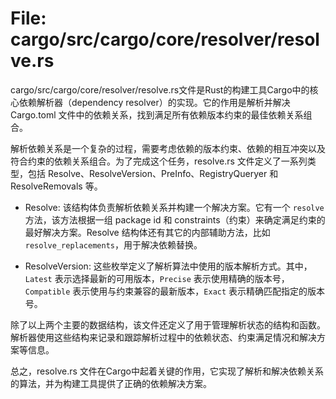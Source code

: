 # File: cargo/src/cargo/core/resolver/resolve.rs

cargo/src/cargo/core/resolver/resolve.rs文件是Rust的构建工具Cargo中的核心依赖解析器（dependency resolver）的实现。它的作用是解析并解决 Cargo.toml 文件中的依赖关系，找到满足所有依赖版本约束的最佳依赖关系组合。

解析依赖关系是一个复杂的过程，需要考虑依赖的版本约束、依赖的相互冲突以及符合约束的依赖关系组合。为了完成这个任务，resolve.rs 文件定义了一系列类型，包括 Resolve、ResolveVersion、PreInfo、RegistryQueryer 和 ResolveRemovals 等。

- Resolve: 该结构体负责解析依赖关系并构建一个解决方案。它有一个 `resolve` 方法，该方法根据一组 package id 和 constraints（约束）来确定满足约束的最好解决方案。Resolve 结构体还有其它的内部辅助方法，比如 `resolve_replacements`，用于解决依赖替换。

- ResolveVersion: 这些枚举定义了解析算法中使用的版本解析方式。其中，`Latest` 表示选择最新的可用版本，`Precise` 表示使用精确的版本号，`Compatible` 表示使用与约束兼容的最新版本，`Exact` 表示精确匹配指定的版本号。

除了以上两个主要的数据结构，该文件还定义了用于管理解析状态的结构和函数。解析器使用这些结构来记录和跟踪解析过程中的依赖状态、约束满足情况和解决方案等信息。

总之，resolve.rs 文件在Cargo中起着关键的作用，它实现了解析和解决依赖关系的算法，并为构建工具提供了正确的依赖解决方案。


